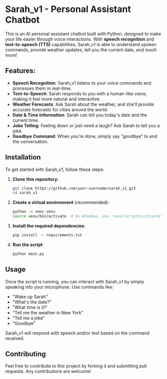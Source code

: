 # Sarah_v1 -  Personal Assistant Chatbot

This is an AI personal assistant chatbot built with Python, designed to make your life easier through voice interactions. With **speech recognition** and **text-to-speech (TTS)** capabilities, Sarah_v1 is able to understand spoken commands, provide weather updates, tell you the current date, and much more!

## Features:
- **Speech Recognition**: Sarah_v1 listens to your voice commands and processes them in real-time.
- **Text-to-Speech**: Sarah responds to you with a human-like voice, making it feel more natural and interactive.
- **Weather Forecasts**: Ask Sarah about the weather, and she'll provide accurate forecasts for cities around the world.
- **Date & Time Information**: Sarah can tell you today's date and the current time.
- **Joke Telling**: Feeling down or just need a laugh? Ask Sarah to tell you a joke.
- **Goodbye Command**: When you're done, simply say "goodbye" to end the conversation.

## Installation

To get started with Sarah_v1, follow these steps:

1. **Clone this repository**:

    ```bash
    git clone https://github.com/your-username/sarah_v1.git
    cd sarah_v1
    ```

2. **Create a virtual environment** (recommended):

    ```bash
    python -m venv venv
    source venv/bin/activate  # On Windows, use 'venv\Scripts\activate'
    ```

3. **Install the required dependencies**:

    ```bash
    pip install -r requirements.txt
    ```

4. **Run the script**:

    ```bash
    python main.py
    ```

## Usage

Once the script is running, you can interact with Sarah_v1 by simply speaking into your microphone. Use commands like:

- "Wake up Sarah"
- "What's the date?"
- "What time is it?'
- "Tell me the weather in New York"
- "Tell me a joke"
- "Goodbye"

Sarah_v1 will respond with speech and/or text based on the command received.

## Contributing

Feel free to contribute to this project by forking it and submitting pull requests. Any contributions are welcome!




